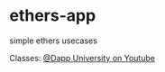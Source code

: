 # ethers-app
simple ethers usecases


Classes: [@Dapp University on Youtube](https://www.youtube.com/watch?v=yk7nVp5HTCk)